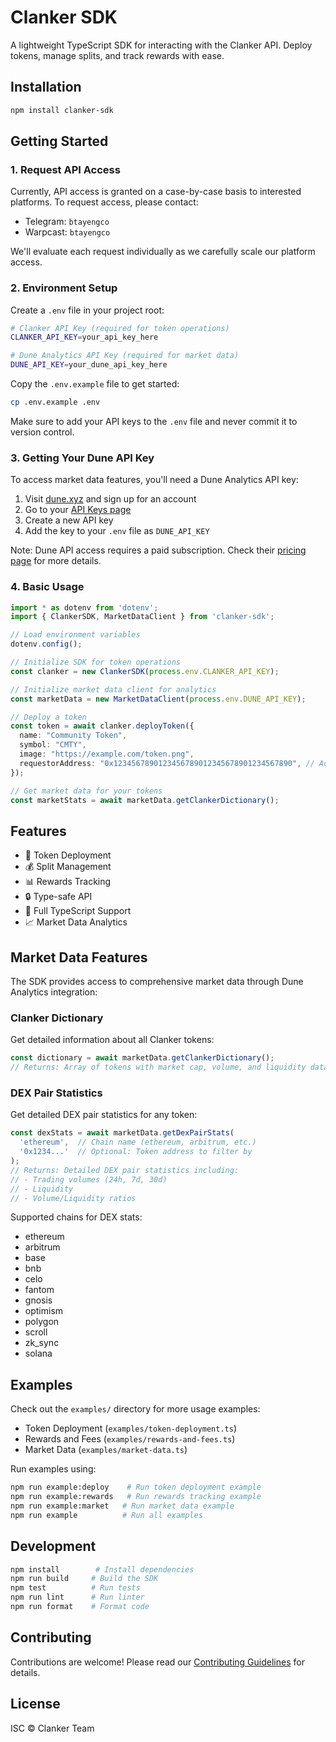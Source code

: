 # Clanker SDK

A lightweight TypeScript SDK for interacting with the Clanker API. Deploy tokens, manage splits, and track rewards with ease.

## Installation

```bash
npm install clanker-sdk
```

## Getting Started

### 1. Request API Access
Currently, API access is granted on a case-by-case basis to interested platforms. To request access, please contact:
- Telegram: `btayengco`
- Warpcast: `btayengco`

We'll evaluate each request individually as we carefully scale our platform access.

### 2. Environment Setup
Create a `.env` file in your project root:

```bash
# Clanker API Key (required for token operations)
CLANKER_API_KEY=your_api_key_here

# Dune Analytics API Key (required for market data)
DUNE_API_KEY=your_dune_api_key_here
```

Copy the `.env.example` file to get started:

```bash
cp .env.example .env
```

Make sure to add your API keys to the `.env` file and never commit it to version control.

### 3. Getting Your Dune API Key

To access market data features, you'll need a Dune Analytics API key:

1. Visit [dune.xyz](https://dune.xyz) and sign up for an account
2. Go to your [API Keys page](https://dune.com/settings/api)
3. Create a new API key
4. Add the key to your `.env` file as `DUNE_API_KEY`

Note: Dune API access requires a paid subscription. Check their [pricing page](https://dune.com/pricing) for more details.

### 4. Basic Usage

```typescript
import * as dotenv from 'dotenv';
import { ClankerSDK, MarketDataClient } from 'clanker-sdk';

// Load environment variables
dotenv.config();

// Initialize SDK for token operations
const clanker = new ClankerSDK(process.env.CLANKER_API_KEY);

// Initialize market data client for analytics
const marketData = new MarketDataClient(process.env.DUNE_API_KEY);

// Deploy a token
const token = await clanker.deployToken({
  name: "Community Token",
  symbol: "CMTY",
  image: "https://example.com/token.png",
  requestorAddress: "0x1234567890123456789012345678901234567890", // Address receiving 40% creator rewards
});

// Get market data for your tokens
const marketStats = await marketData.getClankerDictionary();
```

## Features

- 🚀 Token Deployment
- 💰 Split Management
- 📊 Rewards Tracking
- 🔒 Type-safe API
- 📝 Full TypeScript Support
- 📈 Market Data Analytics

## Market Data Features

The SDK provides access to comprehensive market data through Dune Analytics integration:

### Clanker Dictionary
Get detailed information about all Clanker tokens:
```typescript
const dictionary = await marketData.getClankerDictionary();
// Returns: Array of tokens with market cap, volume, and liquidity data
```

### DEX Pair Statistics
Get detailed DEX pair statistics for any token:
```typescript
const dexStats = await marketData.getDexPairStats(
  'ethereum',  // Chain name (ethereum, arbitrum, etc.)
  '0x1234...'  // Optional: Token address to filter by
);
// Returns: Detailed DEX pair statistics including:
// - Trading volumes (24h, 7d, 30d)
// - Liquidity
// - Volume/Liquidity ratios
```

Supported chains for DEX stats:
- ethereum
- arbitrum
- base
- bnb
- celo
- fantom
- gnosis
- optimism
- polygon
- scroll
- zk_sync
- solana

## Examples

Check out the `examples/` directory for more usage examples:

- Token Deployment (`examples/token-deployment.ts`)
- Rewards and Fees (`examples/rewards-and-fees.ts`)
- Market Data (`examples/market-data.ts`)

Run examples using:

```bash
npm run example:deploy    # Run token deployment example
npm run example:rewards   # Run rewards tracking example
npm run example:market   # Run market data example
npm run example          # Run all examples
```

## Development

```bash
npm install        # Install dependencies
npm run build     # Build the SDK
npm test          # Run tests
npm run lint      # Run linter
npm run format    # Format code
```

## Contributing

Contributions are welcome! Please read our [Contributing Guidelines](CONTRIBUTING.md) for details.

## License

ISC © Clanker Team
